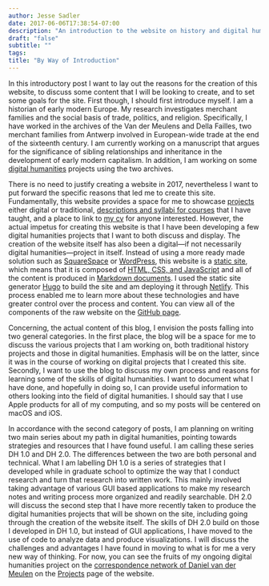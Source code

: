 ```yaml
---
author: Jesse Sadler
date: 2017-06-06T17:38:54-07:00
description: "An introduction to the website on history and digital humanities"
draft: "false"
subtitle: ""
tags:
title: "By Way of Introduction"
---
```


In this introductory post I want to lay out the reasons for the creation of this website, to discuss some content that I will be looking to create, and to set some goals for the site. First though, I should first introduce myself. I am a historian of early modern Europe. My research investigates merchant families and the social basis of trade, politics, and religion. Specifically, I have worked in the archives of the Van der Meulens and Della Failles, two merchant families from Antwerp involved in European-wide trade at the end of the sixteenth century. I am currently working on a manuscript that argues for the significance of sibling relationships and inheritance in the development of early modern capitalism. In addition, I am working on some [digital humanities](http://www.cdh.ucla.edu) projects using the two archives.

There is no need to justify creating a website in 2017, nevertheless I want to put forward the specific reasons that led me to create this site. Fundamentally, this website provides a space for me to showcase [projects](https://jessesadler.com/project/) either digital or traditional, [descriptions and syllabi for courses](https://jessesadler.com/course/) that I have taught, and a place to link to [my cv](https://jessesadler.com/page/cv/) for anyone interested. However, the actual impetus for creating this website is that I have been developing a few digital humanities projects that I want to both discuss and display. The creation of the website itself has also been a digital—if not necessarily digital humanities—project in itself. Instead of using a more ready made solution such as [SquareSpace](https://www.squarespace.com) or [WordPress](https://wordpress.com), this website is a [static site](https://davidwalsh.name/introduction-static-site-generators), which means that it is composed of [HTML, CSS, and JavaScript](http://jamstack.org) and all of the content is produced in [Markdown documents](https://daringfireball.net/projects/markdown/). I used the static site generator [Hugo](http://gohugo.io) to build the site and am deploying it through [Netlify](http://netlify.com). This process enabled me to learn more about these technologies and have greater control over the process and content. You can view all of the components of the raw website on the [GitHub page](https://github.com/jessesadler/jessesadler/).

Concerning, the actual content of this blog, I envision the posts falling into two general categories. In the first place, the blog will be a space for me to discuss the various projects that I am working on, both traditional history projects and those in digital humanities. Emphasis will be on the latter, since it was in the course of working on digital projects that I created this site. Secondly, I want to use the blog to discuss my own process and reasons for learning some of the skills of digital humanities. I want to document what I have done, and hopefully in doing so, I can provide useful information to others looking into the field of digital humanities. I should say that I use Apple products for all of my computing, and so my posts will be centered on macOS and iOS.

In accordance with the second category of posts, I am planning on writing two main series about my path in digital humanities, pointing towards strategies and resources that I have found useful. I am calling these series DH 1.0 and DH 2.0. The differences between the two are both personal and technical. What I am labelling DH 1.0 is a series of strategies that I developed while in graduate school to optimize the way that I conduct research and turn that research into written work. This mainly involved taking advantage of various GUI based applications to make my research notes and writing process more organized and readily searchable. DH 2.0 will discuss the second step that I have more recently taken to produce the digital humanities projects that will be shown on the site, including going through the creation of the website itself. The skills of DH 2.0 build on those I developed in DH 1.0, but instead of GUI applications, I have moved to the use of code to analyze data and produce visualizations. I will discuss the challenges and advantages I have found in moving to what is for me a very new way of thinking. For now, you can see the fruits of my ongoing digital humanities project on the [correspondence network of Daniel van der Meulen](https://jessesadler.com/project/dvdm-correspondence/) on the [Projects](https://jessesadler.com/project/) page of the website.

<!--more-->